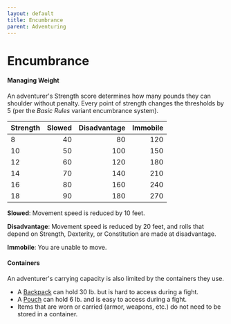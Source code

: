 ```yaml
---
layout: default
title: Encumbrance
parent: Adventuring
---
```


# Encumbrance

#### Managing Weight

An adventurer's Strength score determines how many pounds they can shoulder without penalty. Every point of strength changes the thresholds by 5 (per the _Basic Rules_ variant encumbrance system).

| Strength | Slowed | Disadvantage | Immobile |
| :------- | -----: | -----------: | -------: |
| 8        |     40 |           80 |      120 |
| 10       |     50 |          100 |      150 |
| 12       |     60 |          120 |      180 |
| 14       |     70 |          140 |      210 |
| 16       |     80 |          160 |      240 |
| 18       |     90 |          180 |      270 |

**Slowed**: Movement speed is reduced by 10 feet.

**Disadvantage**: Movement speed is reduced by 20 feet, and rolls that depend on Strength, Dexterity, or Constitution are made at disadvantage.

**Immobile**: You are unable to move.

#### Containers

An adventurer's carrying capacity is also limited by the containers they use. 

* A [Backpack](../gear/index) can hold 30 lb. but is hard to access during a fight.
* A [Pouch](../gear/index) can hold 6 lb. and is easy to access during a fight.
* Items that are worn or carried (armor, weapons, etc.) do not need to be stored in a container.

<!-- 
{: .note}
> **Review: Jumping**
>
> * ***Long Jump***. When you make a long jump, you cover a number of feet up to your Strength score if you move at least 10 feet on foot immediately before the jump. When you make a standing long jump, you can leap only half that distance. Either way, each foot you clear on the jump costs a foot of movement.
>
> * ***High Jump***. When you make a high jump, you leap into the air a number of feet equal to 3 + your Strength modifier (minimum of 0 feet) if you move at least 10 feet on foot immediately before the jump. When you make a standing high jump, you can jump only half that distance. Either way, each foot you clear on the jump costs a foot of movement.  -->

<!-- > * ***Push, Drag, or Lift***. You can push, drag, or lift a weight in pounds up to 30 times your Strength score. While pushing or dragging weight in excess of 15 times your Strength score, your speed drops to 5 feet. 
> -->

<!-- {: .note}
> **Review: Variant Encumbrance**
>
> _The rules for lifting and carrying are intentionally simple. Here is a variant if you are looking for more detailed rules for determining how a character is hindered by the weight of equipment. When you use this variant, ignore the Strength column of the Armor table in chapter 5._
> 
> _If you carry weight in excess of 5 times your Strength score, you are encumbered, which means your speed drops by 10 feet._
> 
> _If you carry weight in excess of 10 times your Strength score, up to your maximum carrying capacity, you are instead heavily encumbered, which means your speed drops by 20 feet and you have disadvantage on ability checks, attack rolls, and saving throws that use Strength, Dexterity, or Constitution._
>
> \- [Basic Rules](../more/DnD_BasicRules_2018.pdf), pg. 63 -->